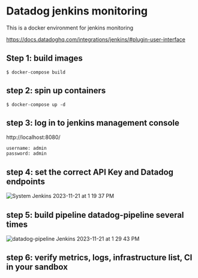 # Datadog jenkins monitoring
This is a docker environment for jenkins monitoring

https://docs.datadoghq.com/integrations/jenkins/#plugin-user-interface

## Step 1: build images
```
$ docker-compose build
```
## step 2: spin up containers
```
$ docker-compose up -d
```

## step 3: log in to jenkins management console
http://localhost:8080/
```
username: admin
password: admin
```

## step 4: set the correct API Key and Datadog endpoints

![System  Jenkins  2023-11-21 at 1 19 37 PM](https://github.com/perzycharles/datadog-jenkins/assets/37419121/37e69698-86b6-4f82-91d7-558f1e6a4347)

## step 5: build pipeline datadog-pipeline several times
![datadog-pipeline  Jenkins  2023-11-21 at 1 29 43 PM](https://github.com/perzycharles/datadog-jenkins/assets/37419121/f041e169-16cd-49c3-8676-55556c0cd8f1)

## step 6: verify metrics, logs, infrastructure list, CI in your sandbox
